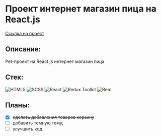 # Проект интернет магазин пицa на React.js

[Ссылка на проект](https://lilianbrinzan.github.io/react_redux_pizza/#/)

## Описание:

Pet-проект на React.js интернет магазин пицa

## Стек:

![HTML5](https://img.shields.io/badge/HTML5-333?style=for-the-badge&logo=html5&logoColor=E34F26)
![SCSS](https://img.shields.io/badge/SASS-333?style=for-the-badge&logo=sass&logoColor=CC6699)
![React](https://img.shields.io/badge/React-333?style=for-the-badge&logo=react&logoColor=60dff4)
![Redux Toolkit](https://img.shields.io/badge/Redux&nbsp;Toolkit-333?style=for-the-badge&logo=redux&logoColor=7549bc)
![Bem](https://img.shields.io/badge/-Бэм-333?style=for-the-badge&logo=bem&logoColor=fff)

## Планы:

- [X] ~~сделать добавления товаров корзину~~
- [ ] добавить темную тему, 
- [ ] улучшить код.
